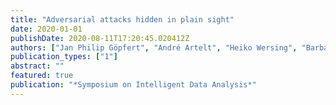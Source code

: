 ```yaml
---
title: "Adversarial attacks hidden in plain sight"
date: 2020-01-01
publishDate: 2020-08-11T17:20:45.020412Z
authors: ["Jan Philip Göpfert", "André Artelt", "Heiko Wersing", "Barbara Hammer"]
publication_types: ["1"]
abstract: ""
featured: true
publication: "*Symposium on Intelligent Data Analysis*"
---
```


